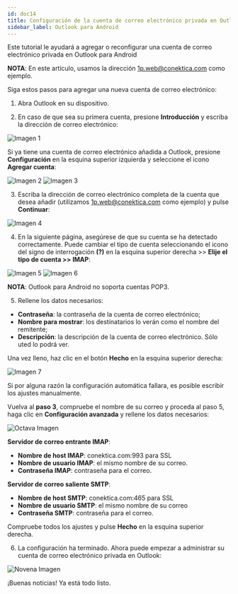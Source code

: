 ```yaml
---
id: doc14
title: Configuración de la cuenta de correo electrónico privada en Outlook para Android
sidebar_label: Outlook para Android
---
```

Este tutorial le ayudará a agregar o reconfigurar una cuenta de correo electrónico privada en Outlook para Android

**NOTA**: En este artículo, usamos la dirección 1p.web@conektica.com como ejemplo. 

Siga estos pasos para agregar una nueva cuenta de correo electrónico:

1. Abra Outlook en su dispositivo. 

2. En caso de que sea su primera cuenta, presione **Introducción** y escriba la dirección de correo electrónico: 

![Imagen 1](https://raw.githubusercontent.com/adanuriplata/cnk-external-doku/master/static/img/Outlook-android/O1.jpeg)

Si ya tiene una cuenta de correo electrónico añadida a Outlook, presione **Configuración** en la esquina superior izquierda y seleccione el icono **Agregar cuenta**: 

![Imagen 2](https://raw.githubusercontent.com/adanuriplata/cnk-external-doku/master/static/img/Outlook-android/O2.jpeg)
![Imagen 3](https://raw.githubusercontent.com/adanuriplata/cnk-external-doku/master/static/img/Outlook-android/O3.jpeg)

3. Escriba la dirección de correo electrónico completa de la cuenta que desea añadir (utilizamos 1p.web@conektica.com como ejemplo) y pulse **Continuar**: 

![Imagen 4](https://raw.githubusercontent.com/adanuriplata/cnk-external-doku/master/static/img/Outlook-android/O4.jpeg)

4. En la siguiente página, asegúrese de que su cuenta se ha detectado correctamente.
Puede cambiar el tipo de cuenta seleccionando el icono del signo de interrogación **(?)** en la esquina superior derecha >> **Elije el tipo de cuenta >> IMAP**:

![Imagen 5](https://raw.githubusercontent.com/adanuriplata/cnk-external-doku/master/static/img/Outlook-android/O5.jpeg)
![Imagen 6](https://raw.githubusercontent.com/adanuriplata/cnk-external-doku/master/static/img/Outlook-android/O6.jpeg)

**NOTA**: Outlook para Android no soporta cuentas POP3. 

5. Rellene los datos necesarios:
- **Contraseña**: la contraseña de la cuenta de correo electrónico;
- **Nombre para mostrar**: los destinatarios lo verán como el nombre del remitente;
- **Descripción**: la descripción de la cuenta de correo electrónico. Sólo uted lo podrá ver.


Una vez lleno, haz clic en el botón **Hecho** en la esquina superior derecha: 

![Imagen 7](https://raw.githubusercontent.com/adanuriplata/cnk-external-doku/master/static/img/Outlook-android/O7.jpeg)

Si por alguna razón la configuración automática fallara, es posible escribir los ajustes manualmente. 

Vuelva al **paso 3**, compruebe el nombre de su correo y proceda al paso 5, haga clic en **Configuración avanzada** y rellene los datos necesarios: 

![Octava Imagen](https://raw.githubusercontent.com/adanuriplata/cnk-external-doku/master/static/img/Outlook-android/O8.jpeg)

**Servidor de correo entrante IMAP**: 
- **Nombre de host IMAP**: conektica.com:993 para SSL 
- **Nombre de usuario IMAP**: el mismo nombre de su correo.
- **Contraseña IMAP**: contraseña para el correo.

**Servidor de correo saliente SMTP**: 
- **Nombre de host SMTP**: conektica.com:465 para SSL 
- **Nombre de usuario SMTP**: el mismo nombre de su correo
- **Contraseña SMTP**: contraseña para el correo.

Compruebe todos los ajustes y pulse **Hecho** en la esquina superior derecha. 

6. La configuración ha terminado. Ahora puede empezar a administrar su cuenta de correo electrónico privada en Outlook: 

![Novena Imagen](https://raw.githubusercontent.com/adanuriplata/cnk-external-doku/master/static/img/Outlook-android/O9.jpeg)

¡Buenas noticias! Ya está todo listo. 



